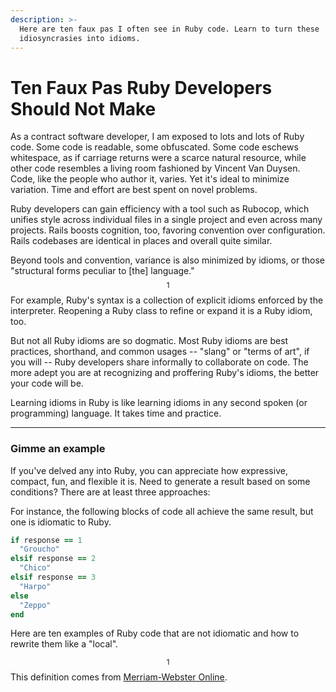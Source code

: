```yaml
---
description: >-
  Here are ten faux pas I often see in Ruby code. Learn to turn these
  idiosyncrasies into idioms.
---
```


# Ten Faux Pas Ruby Developers Should Not Make

As a contract software developer, I am exposed to lots and lots of Ruby code. Some code is readable, some obfuscated. Some code eschews whitespace, as if carriage returns were a scarce natural resource, while other code resembles a living room fashioned by Vincent Van Duysen. Code, like the people who author it, varies. Yet it's ideal to minimize variation. Time and effort are best spent on novel problems.&#x20;

Ruby developers can gain efficiency with a tool such as Rubocop, which unifies style across individual files in a single project and even across many projects. Rails boosts cognition, too, favoring convention over configuration. Rails codebases are identical in places and overall quite similar. &#x20;

Beyond tools and convention, variance is also minimized by idioms, or those "structural forms peculiar to \[the] language."$$^1$$ For example, Ruby's syntax is a collection of explicit idioms enforced by the interpreter. Reopening a Ruby class to refine or expand it is a Ruby idiom, too.&#x20;

But not all Ruby idioms are so dogmatic. Most Ruby idioms are best practices, shorthand, and common usages -- "slang" or "terms of art", if you will -- Ruby developers share informally to collaborate on code.  The more adept you are at recognizing and proffering Ruby's idioms, the better your code will be. &#x20;

Learning idioms in Ruby is like learning idioms in any second spoken (or programming) language. It takes time and practice.&#x20;

***

### Gimme an example

If you've delved any into Ruby, you can appreciate how expressive, compact, fun, and flexible it is. Need to generate a result based on some conditions? There are at least three approaches:&#x20;



For instance, the following blocks of code all achieve the same result, but one is idiomatic to Ruby.&#x20;

```ruby
if response == 1
  "Groucho"
elsif response == 2 
  "Chico" 
elsif response == 3 
  "Harpo"
else
  "Zeppo" 
end 
```

Here are ten examples of Ruby code that are not idiomatic and how to rewrite them like a "local".&#x20;

$$^1$$ This definition comes from [Merriam-Webster Online](https://www.merriam-webster.com/dictionary/idiom).&#x20;


